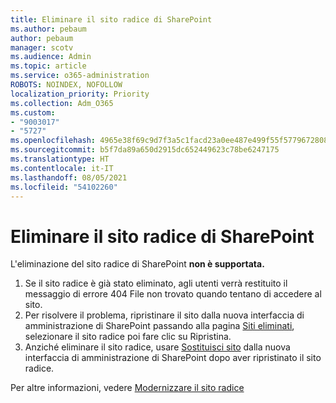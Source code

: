 ```yaml
---
title: Eliminare il sito radice di SharePoint
ms.author: pebaum
author: pebaum
manager: scotv
ms.audience: Admin
ms.topic: article
ms.service: o365-administration
ROBOTS: NOINDEX, NOFOLLOW
localization_priority: Priority
ms.collection: Adm_O365
ms.custom:
- "9003017"
- "5727"
ms.openlocfilehash: 4965e38f69c9d7f3a5c1facd23a0ee487e499f55f5779672808a54b86c90aeaa
ms.sourcegitcommit: b5f7da89a650d2915dc652449623c78be6247175
ms.translationtype: HT
ms.contentlocale: it-IT
ms.lasthandoff: 08/05/2021
ms.locfileid: "54102260"
---
```

# <a name="delete-the-sharepoint-root-site"></a>Eliminare il sito radice di SharePoint

L'eliminazione del sito radice di SharePoint **non è supportata.**

1.  Se il sito radice è già stato eliminato, agli utenti verrà restituito il messaggio di errore 404 File non trovato quando tentano di accedere al sito.
2.  Per risolvere il problema, ripristinare il sito dalla nuova interfaccia di amministrazione di SharePoint passando alla pagina [Siti eliminati](https://admin.microsoft.com/sharepoint?page=recycleBin&modern=true), selezionare il sito radice poi fare clic su Ripristina.
3.  Anziché eliminare il sito radice, usare [Sostituisci sito](https://docs.microsoft.com/sharepoint/modern-root-site#replace-your-root-site)  dalla nuova interfaccia di amministrazione di SharePoint dopo aver ripristinato il sito radice.

Per altre informazioni, vedere [Modernizzare il sito radice](https://docs.microsoft.com/sharepoint/modern-root-site)